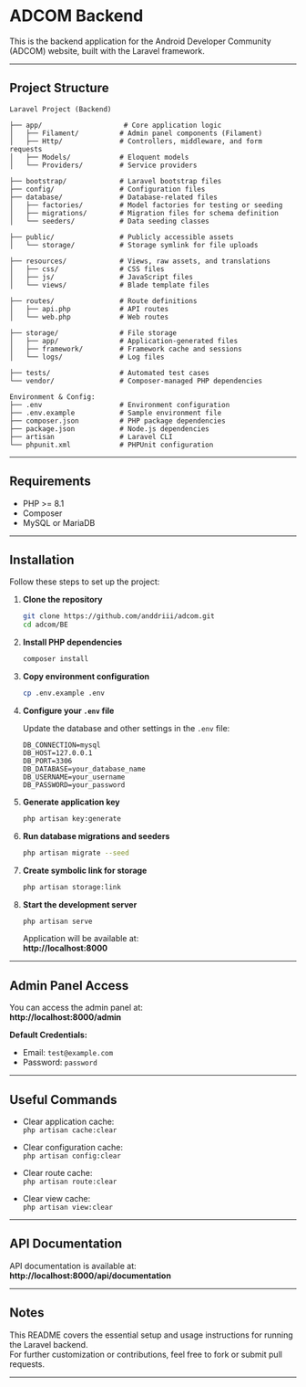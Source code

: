# ADCOM Backend

This is the backend application for the Android Developer Community (ADCOM) website, built with the Laravel framework.

---

## Project Structure

```
Laravel Project (Backend)

├── app/                    # Core application logic
│   ├── Filament/          # Admin panel components (Filament)
│   ├── Http/              # Controllers, middleware, and form requests
│   ├── Models/            # Eloquent models
│   └── Providers/         # Service providers

├── bootstrap/             # Laravel bootstrap files
├── config/                # Configuration files
├── database/              # Database-related files
│   ├── factories/         # Model factories for testing or seeding
│   ├── migrations/        # Migration files for schema definition
│   └── seeders/           # Data seeding classes

├── public/                # Publicly accessible assets
│   └── storage/           # Storage symlink for file uploads

├── resources/             # Views, raw assets, and translations
│   ├── css/               # CSS files
│   ├── js/                # JavaScript files
│   └── views/             # Blade template files

├── routes/                # Route definitions
│   ├── api.php            # API routes
│   └── web.php            # Web routes

├── storage/               # File storage
│   ├── app/               # Application-generated files
│   ├── framework/         # Framework cache and sessions
│   └── logs/              # Log files

├── tests/                 # Automated test cases
└── vendor/                # Composer-managed PHP dependencies

Environment & Config:
├── .env                   # Environment configuration
├── .env.example           # Sample environment file
├── composer.json          # PHP package dependencies
├── package.json           # Node.js dependencies
├── artisan                # Laravel CLI
└── phpunit.xml            # PHPUnit configuration
```

---

## Requirements

- PHP >= 8.1
- Composer
- MySQL or MariaDB

---

## Installation

Follow these steps to set up the project:

1. **Clone the repository**

   ```bash
   git clone https://github.com/anddriii/adcom.git
   cd adcom/BE
   ```

2. **Install PHP dependencies**

   ```bash
   composer install
   ```

3. **Copy environment configuration**

   ```bash
   cp .env.example .env
   ```

4. **Configure your `.env` file**

   Update the database and other settings in the `.env` file:

   ```
   DB_CONNECTION=mysql
   DB_HOST=127.0.0.1
   DB_PORT=3306
   DB_DATABASE=your_database_name
   DB_USERNAME=your_username
   DB_PASSWORD=your_password
   ```

5. **Generate application key**

   ```bash
   php artisan key:generate
   ```

6. **Run database migrations and seeders**

   ```bash
   php artisan migrate --seed
   ```

7. **Create symbolic link for storage**

   ```bash
   php artisan storage:link
   ```

8. **Start the development server**

   ```bash
   php artisan serve
   ```

   Application will be available at:  
   **http://localhost:8000**

---

## Admin Panel Access

You can access the admin panel at:  
**http://localhost:8000/admin**

**Default Credentials:**

- Email: `test@example.com`
- Password: `password`

---

## Useful Commands

- Clear application cache:  
  `php artisan cache:clear`

- Clear configuration cache:  
  `php artisan config:clear`

- Clear route cache:  
  `php artisan route:clear`

- Clear view cache:  
  `php artisan view:clear`

---

## API Documentation

API documentation is available at:  
**http://localhost:8000/api/documentation**

---

## Notes

This README covers the essential setup and usage instructions for running the Laravel backend.  
For further customization or contributions, feel free to fork or submit pull requests.

---

